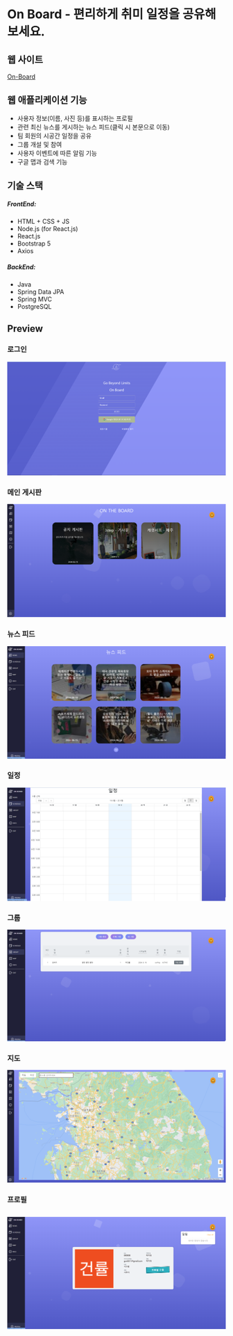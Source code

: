 # On Board - 편리하게 취미 일정을 공유해 보세요.

## 웹 사이트
[On-Board](https://gunryul.store/)

## 웹 애플리케이션 기능
- 사용자 정보(이름, 사진 등)를 표시하는 프로필
- 관련 최신 뉴스를 게시하는 뉴스 피드(클릭 시 본문으로 이동)
- 팀 회원의 시공간 일정을 공유
- 그룹 개설 및 참여
- 사용자 이벤트에 따른 알림 기능
- 구글 맵과 검색 기능
  
## 기술 스택
##### FrontEnd:
- HTML + CSS + JS
- Node.js (for React.js)
- React.js 
- Bootstrap 5
- Axios
##### BackEnd:
- Java
- Spring Data JPA
- Spring MVC
- PostgreSQL 

## Preview

### 로그인
![Main_Screen](images/로그인_페이지.png)
### 메인 게시판
![Main_Screen](images/홈_게시판.png)
### 뉴스 피드
![Main_Screen](images/뉴스_페이지.png)
### 일정
![History](images/일정_페이지.png)
### 그룹
![History_View](images/그룹_페이지.png)
### 지도
![Settings](images/지도_페이지.png)
### 프로필
![Select_Category](images/프로필_페이지_알림.png)
---
